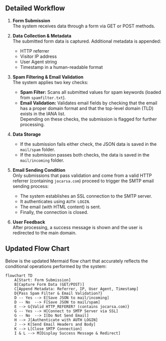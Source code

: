 
## Detailed Workflow

1. **Form Submission**  
   The system receives data through a form via GET or POST methods.

2. **Data Collection & Metadata**  
   The submitted form data is captured. Additional metadata is appended:
   - HTTP referrer
   - Visitor IP address
   - User Agent string
   - Timestamp in a human-readable format

3. **Spam Filtering & Email Validation**  
   The system applies two key checks:  
   - **Spam Filter:** Scans all submitted values for spam keywords (loaded from `spamfilter.txt`).  
   - **Email Validation:** Validates email fields by checking that the email has a proper domain format and that the top-level domain (TLD) exists in the IANA list.  
   Depending on these checks, the submission is flagged for further processing.

4. **Data Storage**  
   - If the submission fails either check, the JSON data is saved in the `mail/spam` folder.
   - If the submission passes both checks, the data is saved in the `mail/incoming` folder.

5. **Email Sending Condition**  
   Only submissions that pass validation and come from a valid HTTP referrer (containing `jocarsa.com`) proceed to trigger the SMTP email sending process:
   - The system establishes an SSL connection to the SMTP server.
   - It authenticates using `AUTH LOGIN`.
   - The email (with HTML content) is sent.
   - Finally, the connection is closed.

6. **User Feedback**  
   After processing, a success message is shown and the user is redirected to the main domain.

## Updated Flow Chart

Below is the updated Mermaid flow chart that accurately reflects the conditional operations performed by the system:

```mermaid
flowchart TD
    A[Start: Form Submission]
    B[Capture Form Data (GET/POST)]
    C[Append Metadata: Referrer, IP, User Agent, Timestamp]
    D{Pass Spam Filter & Email Validation?}
    D -- Yes --> E[Save JSON to mail/incoming]
    D -- No  --> F[Save JSON to mail/spam]
    E --> G{Valid HTTP_REFERER? (contains jocarsa.com)}
    G -- Yes --> H[Connect to SMTP Server via SSL]
    G -- No  --> I[Do Not Send Email]
    H --> J[Authenticate with AUTH LOGIN]
    J --> K[Send Email Headers and Body]
    K --> L[Close SMTP Connection]
    I & L --> M[Display Success Message & Redirect]
```
